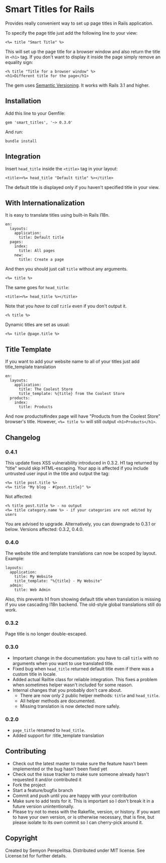 Smart Titles for Rails
===
Provides really convenient way to set up page titles in Rails application.

To specify the page title just add the following line to your view:

    <%= title "Smart Title" %>

This will set up the page title for a browser window and also return the title in `<h1>` tag.
If you don't want to display it inside the page simply remove an equality sign:

    <% title "Title for a browser window" %>
    <h1>Different title for the page</h1>

The gem uses [Semantic Versioning](http://semver.org/). It works with Rails 3.1 and higher.

Installation
---
Add this line to your Gemfile:

    gem 'smart_titles', '~> 0.3.0'

And run:

    bundle install

Integration
---
Insert `head_title` inside the `<title>` tag in your layout:

    <title><%= head_title "Default title" %></title>

The default title is displayed only if you haven't specified title in your view.

With Internationalization
---
It is easy to translate titles using built-in Rails I18n.

    en:
      layouts:
        application:
          title: Default title
      pages:
        index:
          title: All pages
        new:
          title: Create a page

And then you should just call `title` without any arguments.

    <%= title %>

The same goes for `head_title`:

    <title><%= head_title %></title>

Note that you _have to call `title`_ even if you don't output it.

    <% title %>

Dynamic titles are set as usual:

    <%= title @page.title %>

Title Template
---
If you want to add your website name to all of your titles just add title_template translation

    en:
      layouts:
        application:
          title: The Coolest Store
          title_template: %{title} from the Coolest Store
      products:
        index:
          title: Products

And now products#index page will have "Products from the Coolest Store" browser's title. However, `<%= title %>` will still output `<h1>Products</h1>`.

Changelog
---

### 0.4.1
This update fixes XSS vulnerability introduced in 0.3.2. H1 tag returned by "title" would skip HTML-escaping.
Your app is affected if you include untrusted user input in the title and output the tag:

    <%= title post.title %>
    <%= title "My blog - #{post.title}" %>

Not affected:

    <% title post.title %> - no output
    <%= title category.name %> - if your categories are not edited by users

You are advised to upgrade. Alternatively, you can downgrade to 0.3.1 or below.
Versions affected: 0.3.2, 0.4.0.

### 0.4.0
The website title and template translations can now be scoped by layout. Example:

    layouts:
      application:
        title: My Website
        title_template: "%{title} - My Website"
      admin:
        title: Web Admin

Also, this prevents h1 from showing default title when translation is missing if you use cascading I18n backend.
The old-style global translations still do work.

### 0.3.2
Page title is no longer double-escaped.

### 0.3.0
* Important change in the documentation: you have to call `title` with no arguments when you want to use translated title.
* Fixed bug when `head_title` returned default title even if there was a custom title in locale.
* Added actual Railtie class for reliable integration. This fixes a problem when sometimes helper wasn't included for some reason.
* Internal changes that you probably don't care about.
  * There are now only 2 public helper methods: `title` and `head_title`.
  * All helper methods are documented.
  * Missing translation is now detected more safely.

### 0.2.0
* `page_title` renamed to `head_title`.
* Added support for :title_template translation

Contributing
---
* Check out the latest master to make sure the feature hasn't been implemented or the bug hasn't been fixed yet
* Check out the issue tracker to make sure someone already hasn't requested it and/or contributed it
* Fork the project
* Start a feature/bugfix branch
* Commit and push until you are happy with your contribution
* Make sure to add tests for it. This is important so I don't break it in a future version unintentionally.
* Please try not to mess with the Rakefile, version, or history. If you want to have your own version, or is otherwise necessary, that is fine, but please isolate to its own commit so I can cherry-pick around it.

Copyright
---
Created by Semyon Perepelitsa. Distributed under MIT license. See License.txt for further details.
